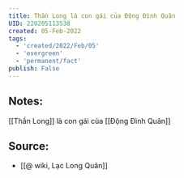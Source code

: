 ```yaml
---
title: Thần Long là con gái của Động Đình Quân
UID: 220205113538
created: 05-Feb-2022
tags:
  - 'created/2022/Feb/05'
  - 'evergreen'
  - 'permanent/fact'
publish: False
---
```

## Notes:
[[Thần Long]] là con gái của [[Động Đình Quân]]

## Source:
- [[@ wiki, Lạc Long Quân]]


